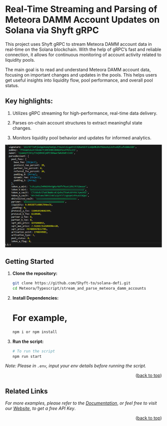 <a id="readme-top"></a>
# Real-Time Streaming and Parsing of Meteora DAMM Account Updates on Solana via Shyft gRPC

This project uses Shyft gRPC to stream Meteora DAMM account data in real-time on the Solana blockchain. With the help of gRPC’s fast and reliable connection, it allows for continuous monitoring of account activity related to liquidity pools.

The main goal is to read and understand Meteora DAMM account data, focusing on important changes and updates in the pools. This helps users get useful insights into liquidity flow, pool performance, and overall pool status.

## Key highlights:

1. Utilizes gRPC streaming for high-performance, real-time data delivery.

2. Parses on-chain account structures to extract meaningful state changes.

3. Monitors liquidity pool behavior and updates for informed analytics.


![screenshot](assets/usage-screenshot.png?raw=true "Screenshot")

## Getting Started

1. **Clone the repository:**
   ```bash
   git clone https://github.com/Shyft-to/solana-defi.git
   cd Meteora/Typescript/stream_and_parse_meteora_damm_accounts

2. **Install Dependencies:**
    # For example,
    ```bash 
    npm i or npm install

3. **Run the script:**
   
   ```bash
   # To run the script
   npm run start

 *Note: Please in `.env`, input your env details before running the script.*
<p align="right">(<a href="#readme-top">back to top</a>)</p>


## Related Links

_For more examples, please refer to the [Documentation](https://docs.shyft.to/solana-fast-grpc/grpc-docs)_, _or feel free to visit our [Website](https://shyft.to/)_, _to get a free API Key_.
<p align="right">(<a href="#readme-top">back to top</a>)</p>   